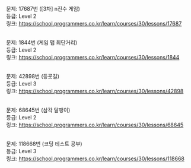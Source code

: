 문제: 17687번 ([3차] n진수 게임) <br/>
등급: Level 2 <br/>
링크: https://school.programmers.co.kr/learn/courses/30/lessons/17687 <br/>
 <br/>

문제: 1844번 (게임 맵 최단거리) <br/>
등급: Level 2 <br/>
링크: https://school.programmers.co.kr/learn/courses/30/lessons/1844 <br/>
 <br/>

문제: 42898번 (등굣길) <br/>
등급: Level 3 <br/>
링크: https://school.programmers.co.kr/learn/courses/30/lessons/42898 <br/>
 <br/>

문제: 68645번 (삼각 달팽이) <br/>
등급: Level 2 <br/>
링크: https://school.programmers.co.kr/learn/courses/30/lessons/68645 <br/>
 <br/>

문제: 118668번 (코딩 테스트 공부) <br/>
등급: Level 3 <br/>
링크: https://school.programmers.co.kr/learn/courses/30/lessons/118668 <br/>
 <br/>
